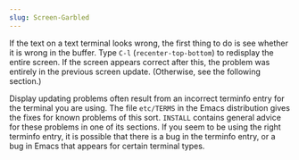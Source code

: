 ```yaml
---
slug: Screen-Garbled
---
```


If the text on a text terminal looks wrong, the first thing to do is see whether it is wrong in the buffer. Type `C-l` (`recenter-top-bottom`) to redisplay the entire screen. If the screen appears correct after this, the problem was entirely in the previous screen update. (Otherwise, see the following section.)

Display updating problems often result from an incorrect terminfo entry for the terminal you are using. The file `etc/TERMS` in the Emacs distribution gives the fixes for known problems of this sort. `INSTALL` contains general advice for these problems in one of its sections. If you seem to be using the right terminfo entry, it is possible that there is a bug in the terminfo entry, or a bug in Emacs that appears for certain terminal types.

